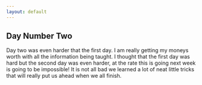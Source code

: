 ```yaml
---
layout: default
---
```

## Day Number Two

Day two was even harder that the first day. I am really getting my moneys worth with all the information being taught. I thought that the first day was hard but the second day was even harder, at the rate this is going next week is going to be impossible! It is not all bad we learned a lot of neat little tricks that will really put us ahead when we all finish. 
